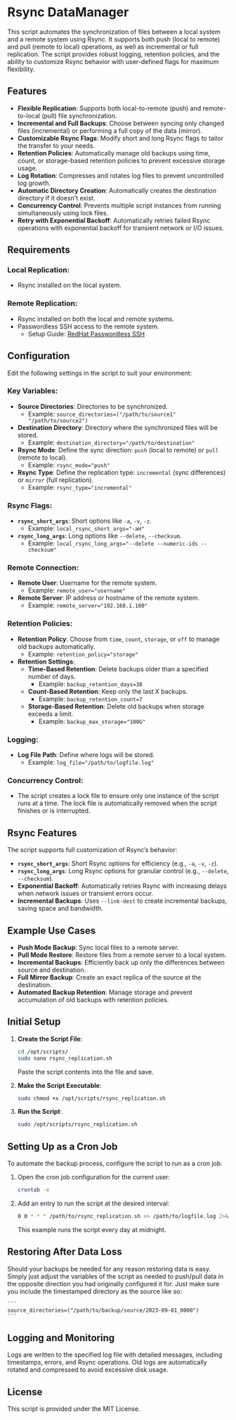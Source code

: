# Rsync DataManager

This script automates the synchronization of files between a local system and a remote system using Rsync. It supports both push (local to remote) and pull (remote to local) operations, as well as incremental or full replication. The script provides robust logging, retention policies, and the ability to customize Rsync behavior with user-defined flags for maximum flexibility.

## Features

- **Flexible Replication**: Supports both local-to-remote (push) and remote-to-local (pull) file synchronization.
- **Incremental and Full Backups**: Choose between syncing only changed files (incremental) or performing a full copy of the data (mirror).
- **Customizable Rsync Flags**: Modify short and long Rsync flags to tailor the transfer to your needs.
- **Retention Policies**: Automatically manage old backups using time, count, or storage-based retention policies to prevent excessive storage usage.
- **Log Rotation**: Compresses and rotates log files to prevent uncontrolled log growth.
- **Automatic Directory Creation**: Automatically creates the destination directory if it doesn't exist.
- **Concurrency Control**: Prevents multiple script instances from running simultaneously using lock files.
- **Retry with Exponential Backoff**: Automatically retries failed Rsync operations with exponential backoff for transient network or I/O issues.

## Requirements

### Local Replication:
- Rsync installed on the local system.

### Remote Replication:
- Rsync installed on both the local and remote systems.
- Passwordless SSH access to the remote system.
    - Setup Guide: [RedHat Passwordless SSH](https://www.redhat.com/sysadmin/passwordless-ssh)

## Configuration

Edit the following settings in the script to suit your environment:

### Key Variables:
- **Source Directories**: Directories to be synchronized.
  - Example: `source_directories=("/path/to/source1" "/path/to/source2")`
- **Destination Directory**: Directory where the synchronized files will be stored.
  - Example: `destination_directory="/path/to/destination"`
- **Rsync Mode**: Define the sync direction: `push` (local to remote) or `pull` (remote to local).
  - Example: `rsync_mode="push"`
- **Rsync Type**: Define the replication type: `incremental` (sync differences) or `mirror` (full replication).
  - Example: `rsync_type="incremental"`

### Rsync Flags:
- **`rsync_short_args`**: Short options like `-a`, `-v`, `-z`. 
  - Example: `local_rsync_short_args="-aH"`
- **`rsync_long_args`**: Long options like `--delete`, `--checksum`.
  - Example: `local_rsync_long_args="--delete --numeric-ids --checksum"`

### Remote Connection:
- **Remote User**: Username for the remote system.
  - Example: `remote_user="username"`
- **Remote Server**: IP address or hostname of the remote system.
  - Example: `remote_server="192.168.1.100"`

### Retention Policies:
- **Retention Policy**: Choose from `time`, `count`, `storage`, or `off` to manage old backups automatically.
  - Example: `retention_policy="storage"`
- **Retention Settings**:
  - **Time-Based Retention**: Delete backups older than a specified number of days.
    - Example: `backup_retention_days=30`
  - **Count-Based Retention**: Keep only the last X backups.
    - Example: `backup_retention_count=7`
  - **Storage-Based Retention**: Delete old backups when storage exceeds a limit.
    - Example: `backup_max_storage="100G"`

### Logging:
- **Log File Path**: Define where logs will be stored.
  - Example: `log_file="/path/to/logfile.log"`

### Concurrency Control:
- The script creates a lock file to ensure only one instance of the script runs at a time. The lock file is automatically removed when the script finishes or is interrupted.

## Rsync Features

The script supports full customization of Rsync’s behavior:
- **`rsync_short_args`**: Short Rsync options for efficiency (e.g., `-a`, `-v`, `-z`).
- **`rsync_long_args`**: Long Rsync options for granular control (e.g., `--delete`, `--checksum`).
- **Exponential Backoff**: Automatically retries Rsync with increasing delays when network issues or transient errors occur.
- **Incremental Backups**: Uses `--link-dest` to create incremental backups, saving space and bandwidth.

## Example Use Cases

- **Push Mode Backup**: Sync local files to a remote server.
- **Pull Mode Restore**: Restore files from a remote server to a local system.
- **Incremental Backups**: Efficiently back up only the differences between source and destination.
- **Full Mirror Backup**: Create an exact replica of the source at the destination.
- **Automated Backup Retention**: Manage storage and prevent accumulation of old backups with retention policies.

## Initial Setup

1. **Create the Script File**:
    ```bash
    cd /opt/scripts/
    sudo nano rsync_replication.sh
    ```
    Paste the script contents into the file and save.

2. **Make the Script Executable**:
    ```bash
    sudo chmod +x /opt/scripts/rsync_replication.sh
    ```

3. **Run the Script**:
    ```bash
    sudo /opt/scripts/rsync_replication.sh
    ```

## Setting Up as a Cron Job

To automate the backup process, configure the script to run as a cron job.

1. Open the cron job configuration for the current user:
    ```bash
    crontab -e
    ```

2. Add an entry to run the script at the desired interval:
    ```bash
    0 0 * * * /path/to/rsync_replication.sh >> /path/to/logfile.log 2>&1
    ```
    This example runs the script every day at midnight.

## Restoring After Data Loss

Should your backups be needed for any reason restoring data is easy.
Simply just adjust the variables of the script as needed to push/pull data in the opposite direction you had originally configured it for.
Just make sure you include the timestamped directory as the source like so:

    ```
    source_directories=("/path/to/backup/source/2023-09-01_0000")
    ```

## Logging and Monitoring

Logs are written to the specified log file with detailed messages, including timestamps, errors, and Rsync operations. Old logs are automatically rotated and compressed to avoid excessive disk usage.

## License

This script is provided under the MIT License.
